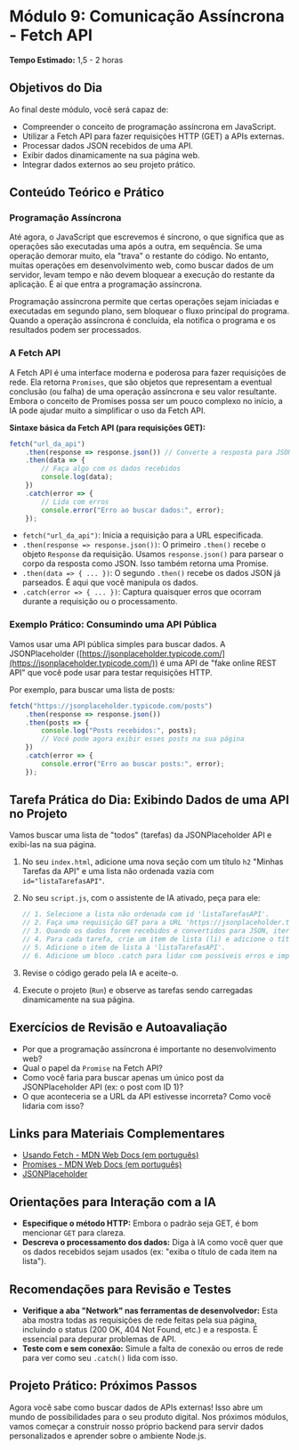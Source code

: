 # Módulo 9: Comunicação Assíncrona - Fetch API

**Tempo Estimado:** 1,5 - 2 horas

## Objetivos do Dia

Ao final deste módulo, você será capaz de:

*   Compreender o conceito de programação assíncrona em JavaScript.
*   Utilizar a Fetch API para fazer requisições HTTP (GET) a APIs externas.
*   Processar dados JSON recebidos de uma API.
*   Exibir dados dinamicamente na sua página web.
*   Integrar dados externos ao seu projeto prático.

## Conteúdo Teórico e Prático

### Programação Assíncrona

Até agora, o JavaScript que escrevemos é síncrono, o que significa que as operações são executadas uma após a outra, em sequência. Se uma operação demorar muito, ela "trava" o restante do código. No entanto, muitas operações em desenvolvimento web, como buscar dados de um servidor, levam tempo e não devem bloquear a execução do restante da aplicação. É aí que entra a programação assíncrona.

Programação assíncrona permite que certas operações sejam iniciadas e executadas em segundo plano, sem bloquear o fluxo principal do programa. Quando a operação assíncrona é concluída, ela notifica o programa e os resultados podem ser processados.

### A Fetch API

A Fetch API é uma interface moderna e poderosa para fazer requisições de rede. Ela retorna `Promises`, que são objetos que representam a eventual conclusão (ou falha) de uma operação assíncrona e seu valor resultante. Embora o conceito de Promises possa ser um pouco complexo no início, a IA pode ajudar muito a simplificar o uso da Fetch API.

**Sintaxe básica da Fetch API (para requisições GET):**

```javascript
fetch("url_da_api")
    .then(response => response.json()) // Converte a resposta para JSON
    .then(data => {
        // Faça algo com os dados recebidos
        console.log(data);
    })
    .catch(error => {
        // Lida com erros
        console.error("Erro ao buscar dados:", error);
    });
```

*   `fetch("url_da_api")`: Inicia a requisição para a URL especificada.
*   `.then(response => response.json())`: O primeiro `.then()` recebe o objeto `Response` da requisição. Usamos `response.json()` para parsear o corpo da resposta como JSON. Isso também retorna uma Promise.
*   `.then(data => { ... })`: O segundo `.then()` recebe os dados JSON já parseados. É aqui que você manipula os dados.
*   `.catch(error => { ... })`: Captura quaisquer erros que ocorram durante a requisição ou o processamento.

### Exemplo Prático: Consumindo uma API Pública

Vamos usar uma API pública simples para buscar dados. A JSONPlaceholder ([https://jsonplaceholder.typicode.com/](https://jsonplaceholder.typicode.com/)) é uma API de "fake online REST API" que você pode usar para testar requisições HTTP.

Por exemplo, para buscar uma lista de posts:

```javascript
fetch("https://jsonplaceholder.typicode.com/posts")
    .then(response => response.json())
    .then(posts => {
        console.log("Posts recebidos:", posts);
        // Você pode agora exibir esses posts na sua página
    })
    .catch(error => {
        console.error("Erro ao buscar posts:", error);
    });
```

## Tarefa Prática do Dia: Exibindo Dados de uma API no Projeto

Vamos buscar uma lista de "todos" (tarefas) da JSONPlaceholder API e exibi-las na sua página.

1.  No seu `index.html`, adicione uma nova seção com um título `h2` "Minhas Tarefas da API" e uma lista não ordenada vazia com `id="listaTarefasAPI"`.

2.  No seu `script.js`, com o assistente de IA ativado, peça para ele:

    ```javascript
    // 1. Selecione a lista não ordenada com id 'listaTarefasAPI'.
    // 2. Faça uma requisição GET para a URL 'https://jsonplaceholder.typicode.com/todos?_limit=10' (para pegar apenas 10 tarefas).
    // 3. Quando os dados forem recebidos e convertidos para JSON, itere sobre cada tarefa.
    // 4. Para cada tarefa, crie um item de lista (li) e adicione o título da tarefa a ele.
    // 5. Adicione o item de lista à 'listaTarefasAPI'.
    // 6. Adicione um bloco .catch para lidar com possíveis erros e imprimi-los no console.
    ```

3.  Revise o código gerado pela IA e aceite-o.
4.  Execute o projeto (`Run`) e observe as tarefas sendo carregadas dinamicamente na sua página.

## Exercícios de Revisão e Autoavaliação

*   Por que a programação assíncrona é importante no desenvolvimento web?
*   Qual o papel da `Promise` na Fetch API?
*   Como você faria para buscar apenas um único post da JSONPlaceholder API (ex: o post com ID 1)?
*   O que aconteceria se a URL da API estivesse incorreta? Como você lidaria com isso?

## Links para Materiais Complementares

*   [Usando Fetch - MDN Web Docs (em português)](https://developer.mozilla.org/pt-BR/docs/Web/API/Fetch_API/Using_Fetch)
*   [Promises - MDN Web Docs (em português)](https://developer.mozilla.org/pt-BR/docs/Web/JavaScript/Reference/Global_Objects/Promise)
*   [JSONPlaceholder](https://jsonplaceholder.typicode.com/)

## Orientações para Interação com a IA

*   **Especifique o método HTTP:** Embora o padrão seja GET, é bom mencionar `GET` para clareza.
*   **Descreva o processamento dos dados:** Diga à IA como você quer que os dados recebidos sejam usados (ex: "exiba o título de cada item na lista").

## Recomendações para Revisão e Testes

*   **Verifique a aba "Network" nas ferramentas de desenvolvedor:** Esta aba mostra todas as requisições de rede feitas pela sua página, incluindo o status (200 OK, 404 Not Found, etc.) e a resposta. É essencial para depurar problemas de API.
*   **Teste com e sem conexão:** Simule a falta de conexão ou erros de rede para ver como seu `.catch()` lida com isso.

## Projeto Prático: Próximos Passos

Agora você sabe como buscar dados de APIs externas! Isso abre um mundo de possibilidades para o seu produto digital. Nos próximos módulos, vamos começar a construir nosso próprio backend para servir dados personalizados e aprender sobre o ambiente Node.js.

